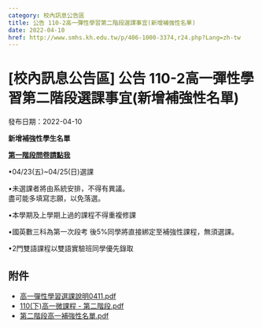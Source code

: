 ```yaml
---
category: 校內訊息公告區
title: 公告 110-2高一彈性學習第二階段選課事宜(新增補強性名單)
date: 2022-04-10
href: http://www.smhs.kh.edu.tw/p/406-1000-3374,r24.php?Lang=zh-tw
---
```


# [校內訊息公告區] 公告 110-2高一彈性學習第二階段選課事宜(新增補強性名單)

發布日期：2022-04-10

**新增補強性學生名單**

[**第一階段問卷請點我**](https://docs.google.com/forms/d/1bmXr_W2hy-Szl9foxQyWQkPwcz_NlaLgnur0SgosC9Y/edit)

•04/23(五)~04/25(日)選課

•未選課者將由系統安排，不得有異議。  
盡可能多填寫志願，以免落選。

•本學期及上學期上過的課程不得重複修課

•國英數三科為第一次段考 後5%同學將直接綁定至補強性課程，無須選課。

•2門雙語課程以雙語實驗班同學優先錄取

## 附件

- [高一彈性學習選課說明0411.pdf](https://www.smhs.kh.edu.tw/var/file/0/1000/attach/76/pta_3128_827985_74309.pdf)
- [110(下)高一微課程 - 第二階段.pdf](https://www.smhs.kh.edu.tw/var/file/0/1000/attach/76/pta_3162_3701980_37715.pdf)
- [第二階段高一補強性名單.pdf](https://www.smhs.kh.edu.tw/var/file/0/1000/attach/76/pta_3163_2093423_37959.pdf)
